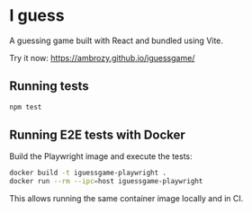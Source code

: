 # I guess

A guessing game built with React and bundled using Vite.

Try it now: https://ambrozy.github.io/iguessgame/

## Running tests

```bash
npm test
```

## Running E2E tests with Docker

Build the Playwright image and execute the tests:

```bash
docker build -t iguessgame-playwright .
docker run --rm --ipc=host iguessgame-playwright
```

This allows running the same container image locally and in CI.
